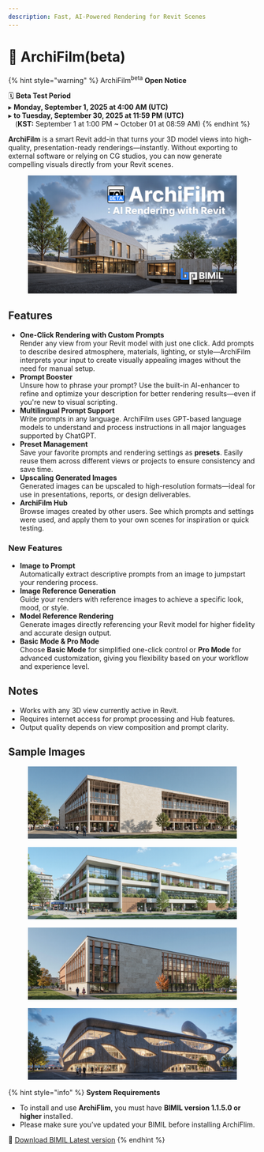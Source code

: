 ```yaml
---
description: Fast, AI-Powered Rendering for Revit Scenes
---
```


# 📢 ArchiFilm(beta)

{% hint style="warning" %}
ArchiFilm<sup>beta</sup> **Open Notice**

🗓️ **Beta Test Period**\
▸ **Monday, September 1, 2025 at 4:00 AM (UTC)**\
▸ **to Tuesday, September 30, 2025 at 11:59 PM (UTC)**\
 (**KST:** September 1 at 1:00 PM \~ October 01 at 08:59 AM)
{% endhint %}

**ArchiFilm** is a smart Revit add-in that turns your 3D model views into high-quality, presentation-ready renderings—instantly. Without exporting to external software or relying on CG studios, you can now generate compelling visuals directly from your Revit scenes.

<figure><img src="../../.gitbook/assets/Frame 1904.jpg" alt=""><figcaption></figcaption></figure>

## **Features**

* **One-Click Rendering with Custom Prompts**\
  Render any view from your Revit model with just one click. Add prompts to describe desired atmosphere, materials, lighting, or style—ArchiFilm interprets your input to create visually appealing images without the need for manual setup.
* **Prompt Booster**\
  Unsure how to phrase your prompt? Use the built-in AI-enhancer to refine and optimize your description for better rendering results—even if you're new to visual scripting.
* **Multilingual Prompt Support**\
  Write prompts in any language. ArchiFilm uses GPT-based language models to understand and process instructions in all major languages supported by ChatGPT.
* **Preset Management**\
  Save your favorite prompts and rendering settings as **presets**. Easily reuse them across different views or projects to ensure consistency and save time.
* **Upscaling Generated Images**\
  Generated images can be upscaled to high-resolution formats—ideal for use in presentations, reports, or design deliverables.
* **ArchiFilm Hub**\
  Browse images created by other users. See which prompts and settings were used, and apply them to your own scenes for inspiration or quick testing.

### New Features

* **Image to Prompt**\
  Automatically extract descriptive prompts from an image to jumpstart your rendering process.
* **Image Reference Generation**\
  Guide your renders with reference images to achieve a specific look, mood, or style.
* **Model Reference Rendering**\
  Generate images directly referencing your Revit model for higher fidelity and accurate design output.
* **Basic Mode & Pro Mode**\
  Choose **Basic Mode** for simplified one-click control or **Pro Mode** for advanced customization, giving you flexibility based on your workflow and experience level.

## **Notes**

* Works with any 3D view currently active in Revit.
* Requires internet access for prompt processing and Hub features.
* Output quality depends on view composition and prompt clarity.

## Sample Images

<figure><img src="../../.gitbook/assets/ArchiFilm_Image_20250725185003.jpg" alt=""><figcaption></figcaption></figure>

<figure><img src="../../.gitbook/assets/ArchiFilm_Image_20250812131712.jpg" alt=""><figcaption></figcaption></figure>

<figure><img src="../../.gitbook/assets/ArchiFilm_Image_20250725184735.jpg" alt=""><figcaption></figcaption></figure>

<figure><img src="../../.gitbook/assets/ArchiFilm_Image_20250731170043.jpg" alt=""><figcaption></figcaption></figure>

{% hint style="info" %}
**System Requirements**

* To install and use **ArchiFlim**, you must have **BIMIL version 1.1.5.0 or higher** installed.
* Please make sure you’ve updated your BIMIL before installing ArchiFlim.

&#x20;🔗 [Download BIMIL Latest version](https://bimil.bimpeers.com/)
{% endhint %}
